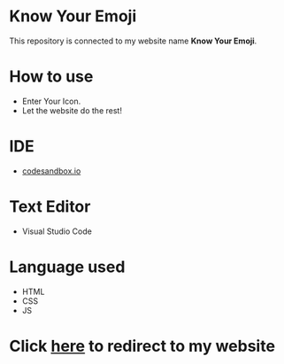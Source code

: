 # Know Your Emoji
This repository is connected to my website name **Know Your Emoji**. 

# How to use
- Enter Your Icon.
- Let the website do the rest!

# IDE
- [codesandbox.io](https://codesandbox.io)

# Text Editor
- Visual Studio Code

# Language used 
- HTML
- CSS
- JS

# Click [here](https://https://neog-know-your-emoji.vercel.app/) to redirect to my website
